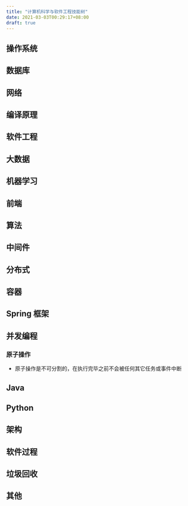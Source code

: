 ```yaml
---
title: "计算机科学与软件工程技能树"
date: 2021-03-03T00:29:17+08:00
draft: true
---
```


## 操作系统

## 数据库

## 网络

## 编译原理

## 软件工程

## 大数据

## 机器学习

## 前端

## 算法

## 中间件

## 分布式

## 容器

## Spring 框架

## 并发编程

### 原子操作

- 原子操作是不可分割的，在执行完毕之前不会被任何其它任务或事件中断

## Java

## Python

## 架构

## 软件过程

## 垃圾回收

## 其他
